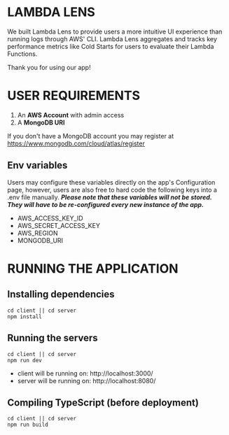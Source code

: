 # LAMBDA LENS

We built Lambda Lens to provide users a more intuitive UI experience than running logs through AWS' CLI. Lambda Lens aggregates and tracks key performance metrics like Cold Starts for users to evaluate their Lambda Functions.

Thank you for using our app!

# USER REQUIREMENTS

1. An **AWS Account** with admin access
2. A **MongoDB URI**

If you don't have a MongoDB account you may register at https://www.mongodb.com/cloud/atlas/register

## Env variables

Users may configure these variables directly on the app's Configuration page, however, users are also free to hard code the following keys into a .env file manually. **_Please note that these variables will not be stored. They will have to be re-configured every new instance of the app._**

- AWS_ACCESS_KEY_ID
- AWS_SECRET_ACCESS_KEY
- AWS_REGION
- MONGODB_URI

# RUNNING THE APPLICATION

## Installing dependencies

```
cd client || cd server
npm install
```

## Running the servers

```
cd client || cd server
npm run dev
```

- client will be running on: http://localhost:3000/
- server will be running on: http://localhost:8080/

## Compiling TypeScript (before deployment)

```
cd client || cd server
npm run build
```
